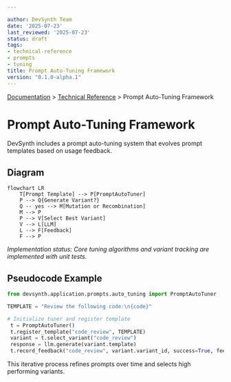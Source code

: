 ```yaml
---

author: DevSynth Team
date: '2025-07-23'
last_reviewed: '2025-07-23'
status: draft
tags:
- technical-reference
- prompts
- tuning
title: Prompt Auto-Tuning Framework
version: "0.1.0-alpha.1"
---
```

<div class="breadcrumbs">
<a href="../index.md">Documentation</a> &gt; <a href="index.md">Technical Reference</a> &gt; Prompt Auto-Tuning Framework
</div>

# Prompt Auto-Tuning Framework

DevSynth includes a prompt auto-tuning system that evolves prompt templates based on usage feedback.

## Diagram

```mermaid
flowchart LR
    T[Prompt Template] --> P[PromptAutoTuner]
    P --> Q{Generate Variant?}
    Q -- yes --> M[Mutation or Recombination]
    M --> P
    P --> V[Select Best Variant]
    V --> L[LLM]
    L --> F[Feedback]
    F --> P
```

*Implementation status: Core tuning algorithms and variant tracking are implemented with unit tests.*

## Pseudocode Example

```python
from devsynth.application.prompts.auto_tuning import PromptAutoTuner

TEMPLATE = "Review the following code:\n{code}"

# Initialize tuner and register template
 t = PromptAutoTuner()
 t.register_template("code_review", TEMPLATE)
 variant = t.select_variant("code_review")
 response = llm.generate(variant.template)
 t.record_feedback("code_review", variant.variant_id, success=True, feedback_score=0.9)
```

This iterative process refines prompts over time and selects high performing variants.

